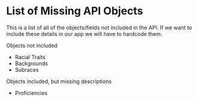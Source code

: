 # List of Missing API Objects

This is a list of all of the objects/fields not included in the API.
If we want to include these details in our app we will have to hardcode them.

Objects not included
- Racial Traits
- Backgrounds
- Subraces

Objects included, but missing descriptions
- Proficiencies
